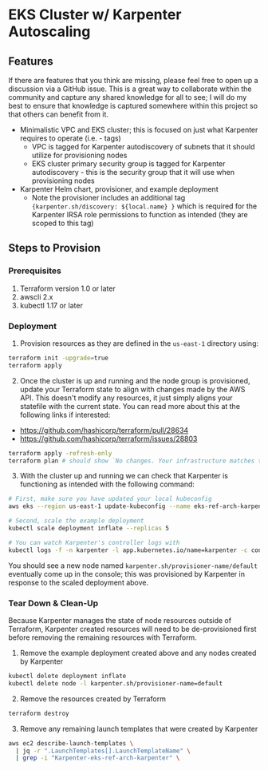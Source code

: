 # EKS Cluster w/ Karpenter Autoscaling

## Features

If there are features that you think are missing, please feel free to open up a discussion via a GitHub issue. This is a great way to collaborate within the community and capture any shared knowledge for all to see; I will do my best to ensure that knowledge is captured somewhere within this project so that others can benefit from it.

- Minimalistic VPC and EKS cluster; this is focused on just what Karpenter requires to operate (i.e. - tags)
  - VPC is tagged for Karpenter autodiscovery of subnets that it should utilize for provisioning nodes
  - EKS cluster primary security group is tagged for Karpenter autodiscovery - this is the security group that it will use when provisioning nodes
- Karpenter Helm chart, provisioner, and example deployment
  - Note the provisioner includes an additional tag `{karpenter.sh/discovery: ${local.name} }` which is required for the Karpenter IRSA role permissions to function as intended (they are scoped to this tag)

## Steps to Provision

### Prerequisites

1. Terraform version 1.0 or later
2. awscli 2.x
3. kubectl 1.17 or later

### Deployment

1. Provision resources as they are defined in the `us-east-1` directory using:

```bash
terraform init -upgrade=true
terraform apply
```

2. Once the cluster is up and running and the node group is provisioned, update your Terraform state to align with changes made by the AWS API. This doesn't modify any resources, it just simply aligns your statefile with the current state. You can read more about this at the following links if interested:

- https://github.com/hashicorp/terraform/pull/28634
- https://github.com/hashicorp/terraform/issues/28803

```bash
terraform apply -refresh-only
terraform plan # should show `No changes. Your infrastructure matches the configuration.`
```

3. With the cluster up and running we can check that Karpenter is functioning as intended with the following command:

```bash
# First, make sure you have updated your local kubeconfig
aws eks --region us-east-1 update-kubeconfig --name eks-ref-arch-karpenter

# Second, scale the example deployment
kubectl scale deployment inflate --replicas 5

# You can watch Karpenter's controller logs with
kubectl logs -f -n karpenter -l app.kubernetes.io/name=karpenter -c controller
```

You should see a new node named `karpenter.sh/provisioner-name/default` eventually come up in the console; this was provisioned by Karpenter in response to the scaled deployment above.

### Tear Down & Clean-Up

Because Karpenter manages the state of node resources outside of Terraform, Karpenter created resources will need to be de-provisioned first before removing the remaining resources with Terraform.

1. Remove the example deployment created above and any nodes created by Karpenter

```bash
kubectl delete deployment inflate
kubectl delete node -l karpenter.sh/provisioner-name=default
```

2. Remove the resources created by Terraform

```bash
terraform destroy
```

3. Remove any remaining launch templates that were created by Karpenter

```bash
aws ec2 describe-launch-templates \
  | jq -r ".LaunchTemplates[].LaunchTemplateName" \
  | grep -i "Karpenter-eks-ref-arch-karpenter" \
```
